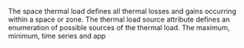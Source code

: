 ﻿The space thermal load defines all thermal losses and gains occurring within a space or zone.  The thermal load source attribute defines an enumeration of possible sources of the thermal load. The maximum, minimum, time series and app